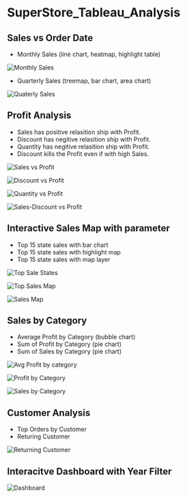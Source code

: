 # SuperStore_Tableau_Analysis
## Sales vs Order Date 
  -  Monthly Sales (line chart, heatmap, highlight table)
  
  ![Monthly Sales](https://user-images.githubusercontent.com/105877888/216689963-8927729e-d6c0-4c51-ae1c-5ba1b7e7ed14.png)

  -  Quarterly Sales (treemap, bar chart, area chart)
  
  ![Quaterly Sales](https://user-images.githubusercontent.com/105877888/216689992-a1e27f12-c488-4ff6-b1ce-e6b4f1726003.png)

## Profit Analysis
  - Sales has positive relasition ship with Profit.
  - Discount has negitive relasition ship with Profit.
  - Quantity has negitive relasition ship with Profit.
  - Discount kills the Profit even if with high Sales.
  
![Sales vs Profit](https://user-images.githubusercontent.com/105877888/218369198-cff343f2-0741-40bb-9859-4d21b57eb568.png)


![Discount vs Profit](https://user-images.githubusercontent.com/105877888/218369267-c705e9b9-7fb1-4a75-b5c0-f627ba66871c.png)


![Quantity vs Profit](https://user-images.githubusercontent.com/105877888/218369318-5f864fff-a34b-4430-bc65-1dcbc36bbc6b.png)

![Sales-Discount vs Profit](https://user-images.githubusercontent.com/105877888/218369342-519223c5-178a-4536-8690-42f5231ce657.png)

## Interactive Sales Map with parameter
  - Top 15 state sales with bar chart
  - Top 15 state sales with highlight map
  - Top 15 state sales with map layer
  
  ![Top Sale States](https://user-images.githubusercontent.com/105877888/218370119-77f5315a-f3b2-4ede-a188-c190e60f6b40.png)

  ![Top Sales Map](https://user-images.githubusercontent.com/105877888/218370143-7d07b692-d7ff-4e2d-86d9-507aeaea647b.png)

  ![Sales Map](https://user-images.githubusercontent.com/105877888/218370219-8b7e3a5a-85b7-4258-8404-fda26f0f4f15.png)

## Sales by Category

  - Average Profit by Category (bubble chart)
  - Sum of Profit by Category (pie chart)
  - Sum of Sales by Category (pie chart)
  
  ![Avg Profit by category](https://user-images.githubusercontent.com/105877888/218370722-901c72c5-4448-44d5-ac8d-10dd192eb15e.png)

  ![Profit by Category](https://user-images.githubusercontent.com/105877888/218370803-1bb15f58-68eb-41ea-a49c-102a5a0f7b4d.png)


  ![Sales by Category](https://user-images.githubusercontent.com/105877888/218370825-0f9ec1ea-2eae-41de-9f61-b6cb50db9a11.png)

## Customer Analysis
  - Top Orders by Customer
  - Returing Customer

  ![Returning Customer](https://user-images.githubusercontent.com/105877888/218371029-976c229b-3522-4d8d-bd3f-c3d818afc346.png)
  
## Interacitve Dashboard with Year Filter
  ![Dashboard](https://user-images.githubusercontent.com/105877888/218371161-1bc2454f-6568-414d-93b2-f139f06cecfd.png)


